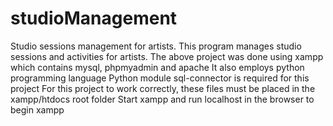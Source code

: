 # studioManagement
Studio sessions management for artists.
This program manages studio sessions and activities for artists.
The above project was done using xampp which contains mysql, phpmyadmin and apache
It also employs python programming language
Python module sql-connector is required for this project
For this project to work correctly, these files must be placed in the xampp/htdocs root folder
Start xampp and run localhost in the browser to begin xampp
